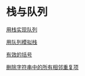 # 栈与队列

[用栈实现队列](用栈实现队列/用栈实现队列.md "用栈实现队列")

[用队列模拟栈](用队列模拟栈/用队列模拟栈.md "用队列模拟栈")

[有效的括号](有效的括号/有效的括号.md "有效的括号")

[删除字符串中的所有相邻重复项](删除字符串中的所有相邻重复项/删除字符串中的所有相邻重复项.md "删除字符串中的所有相邻重复项")
